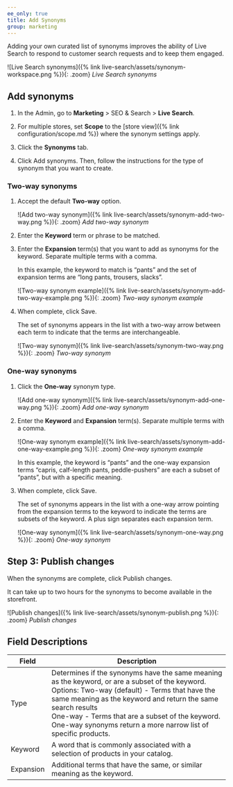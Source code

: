 ```yaml
---
ee_only: true
title: Add Synonyms
group: marketing
---
```


Adding your own curated list of synonyms improves the ability of Live Search to respond to customer search requests and to keep them engaged.

![Live Search synonyms]({% link live-search/assets/synonym-workspace.png %}){: .zoom}
_Live Search synonyms_

## Add synonyms

1. In the Admin, go to **Marketing** > SEO & Search > **Live Search**.

1. For multiple stores, set **Scope** to the [store view]({% link configuration/scope.md %}) where the synonym settings apply.

1. Click the **Synonyms** tab.

1. Click <span class="btn">Add synonyms</span>. Then, follow the instructions for the type of synonym that you want to create.

### Two-way synonyms

1. Accept the default **Two-way** option.

    ![Add two-way synonym]({% link live-search/assets/synonym-add-two-way.png %}){: .zoom}
    _Add two-way synonym_

1. Enter the **Keyword** term or phrase to be matched.

1. Enter the **Expansion** term(s) that you want to add as synonyms for the keyword. Separate multiple terms with a comma.

    In this example, the keyword to match is “pants” and the set of expansion terms are “long pants, trousers, slacks”.

    ![Two-way synonym example]({% link live-search/assets/synonym-add-two-way-example.png %}){: .zoom}
    _Two-way synonym example_

1. When complete, click <span class="btn">Save</span>.

    The set of synonyms appears in the list with a two-way arrow between each term to indicate that the terms are interchangeable.

    ![Two-way synonym]({% link live-search/assets/synonym-two-way.png %}){: .zoom}
   _Two-way synonym_

### One-way synonyms

1. Click the **One-way** synonym type.

    ![Add one-way synonym]({% link live-search/assets/synonym-add-one-way.png %}){: .zoom}
    _Add one-way synonym_

1. Enter the **Keyword** and **Expansion** term(s). Separate multiple terms with a comma.

   ![One-way synonym example]({% link live-search/assets/synonym-add-one-way-example.png %}){: .zoom}
   _One-way synonym example_

   In this example, the keyword is “pants” and the one-way expansion terms “capris, calf-length pants, peddle-pushers” are each a subset of “pants”, but with a specific meaning.

1. When complete, click <span class="btn">Save</span>.

   The set of synonyms appears in the list with a one-way arrow pointing from the expansion terms to the keyword to indicate the terms are subsets of the keyword. A plus sign separates each expansion term.

   ![One-way synonym]({% link live-search/assets/synonym-one-way.png %}){: .zoom}
   _One-way synonym_

## Step 3: Publish changes

When the synonyms are complete, click <span class="btn">Publish changes</span>.

It can take up to two hours for the synonyms to become available in the storefront.

  ![Publish changes]({% link live-search/assets/synonym-publish.png %}){: .zoom}
  _Publish changes_
## Field Descriptions

|Field |Description |
|--- |--- |
|Type |Determines if the synonyms have the same meaning as the keyword, or are a subset of the keyword. Options: Two-way (default) - Terms that have the same meaning as the keyword and return the same search results<br />One-way - Terms that are a subset of the keyword. One-way synonyms return a more narrow list of specific products. |
|Keyword |A word that is commonly associated with a selection of products in your catalog. |
|Expansion |Additional terms that have the same, or similar meaning as the keyword. |
